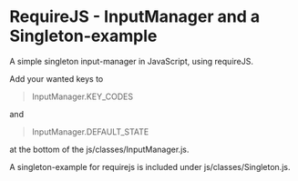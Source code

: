 # RequireJS - InputManager and a Singleton-example
A simple singleton input-manager in JavaScript, using requireJS.

Add your wanted keys to 

>InputManager.KEY_CODES

and

>InputManager.DEFAULT_STATE

at the bottom of the js/classes/InputManager.js.

A singleton-example for requirejs is included under js/classes/Singleton.js.
